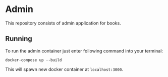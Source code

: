 # Admin

This repository consists of admin application for books.

## Running
To run the admin container just enter following command into your terminal:
```
docker-compose up --build
```

This will spawn new docker container at `localhost:3000`.